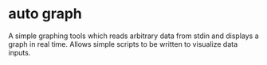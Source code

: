# auto graph

A simple graphing tools which reads arbitrary data from stdin and displays a graph in real time. Allows simple scripts to be written to visualize data inputs.
